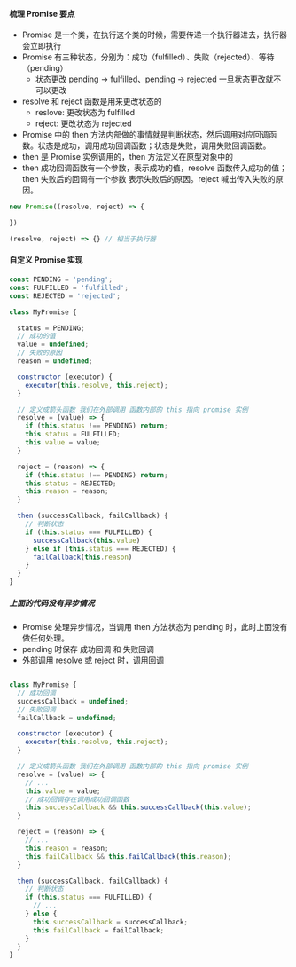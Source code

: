 #### 梳理 Promise 要点

* Promise 是一个类，在执行这个类的时候，需要传递一个执行器进去，执行器会立即执行
* Promise 有三种状态，分别为：成功（fulfilled）、失败（rejected）、等待（pending）
  * 状态更改 pending -> fulfilled、pending -> rejected 一旦状态更改就不可以更改
* resolve 和 reject 函数是用来更改状态的
  * reslove: 更改状态为 fulfilled
  * reject: 更改状态为 rejected
* Promise 中的 then 方法内部做的事情就是判断状态，然后调用对应回调函数。状态是成功，调用成功回调函数；状态是失败，调用失败回调函数。
* then 是 Promise 实例调用的，then 方法定义在原型对象中的
* then 成功回调函数有一个参数，表示成功的值，resolve 函数传入成功的值；then 失败后的回调有一个参数 表示失败后的原因。reject 喊出传入失败的原因。

```js
new Promise((resolve, reject) => {

})

(resolve, reject) => {} // 相当于执行器
```

#### 自定义 Promise 实现

```js
const PENDING = 'pending';
const FULFILLED = 'fulfilled';
const REJECTED = 'rejected';

class MyPromise {

  status = PENDING;
  // 成功的值
  value = undefined;
  // 失败的原因
  reason = undefined;

  constructor (executor) {
    executor(this.resolve, this.reject);
  }

  // 定义成箭头函数 我们在外部调用 函数内部的 this 指向 promise 实例
  resolve = (value) => {
    if (this.status !== PENDING) return;
    this.status = FULFILLED;
    this.value = value;
  }

  reject = (reason) => {
    if (this.status !== PENDING) return;
    this.status = REJECTED;
    this.reason = reason;
  }

  then (successCallback, failCallback) {
    // 判断状态
    if (this.status === FULFILLED) {
      successCallback(this.value)
    } else if (this.status === REJECTED) {
      failCallback(this.reason)
    }
  }
}
```

##### 上面的代码没有异步情况

* Promise 处理异步情况，当调用 then 方法状态为 pending 时，此时上面没有做任何处理。
* pending 时保存 成功回调 和 失败回调
* 外部调用 resolve 或 reject 时，调用回调

```js

class MyPromise {
  // 成功回调
  successCallback = undefined;
  // 失败回调
  failCallback = undefined;

  constructor (executor) {
    executor(this.resolve, this.reject);
  }

  // 定义成箭头函数 我们在外部调用 函数内部的 this 指向 promise 实例
  resolve = (value) => {
    // ...
    this.value = value;
    // 成功回调存在调用成功回调函数
    this.successCallback && this.successCallback(this.value);
  }

  reject = (reason) => {
    // ...
    this.reason = reason;
    this.failCallback && this.failCallback(this.reason);
  }

  then (successCallback, failCallback) {
    // 判断状态
    if (this.status === FULFILLED) {
      // ...
    } else {
      this.successCallback = successCallback;
      this.failCallback = failCallback;
    }
  }
}
```
